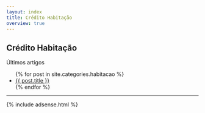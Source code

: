 ```yaml
---
layout: index
title: Crédito Habitação
overview: true
---
```


## Crédito Habitação

<span class="latest-article">Últimos artigos</span>

<ul class="index">
  {% for post in site.categories.habitacao %}
    <li><a href="{{ post.url }}">{{ post.title }}</a></li>
  {% endfor %}
</ul>

<hr/>

<div class="sponsor">
    {% include adsense.html %}
</div>
